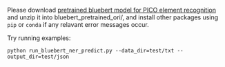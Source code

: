 Please download [pretrained bluebert model for PICO element recognition](https://drive.google.com/file/d/1jOlG3uZDCJ7We0zoJ6ruBuSvcrRZgN42/view?usp=sharing) and unzip it into bluebert_pretrained_ori/, and install other packages using `pip` or `conda` if any relavant error messages occur.  

Try running examples:  

    python run_bluebert_ner_predict.py --data_dir=test/txt --output_dir=test/json
